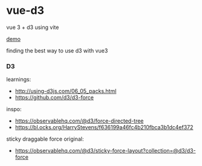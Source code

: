 # vue-d3
vue 3 + d3 using vite


[demo](https://spencercap.github.io/vue-d3/index.html)

finding the best way to use d3 with vue3

### D3

learnings:
- http://using-d3js.com/06_05_packs.html
- https://github.com/d3/d3-force

inspo:
- https://observablehq.com/@d3/force-directed-tree
- https://bl.ocks.org/HarryStevens/f636199a46fc4b210fbca3b1dc4ef372

sticky draggable force original:
- https://observablehq.com/@d3/sticky-force-layout?collection=@d3/d3-force 
